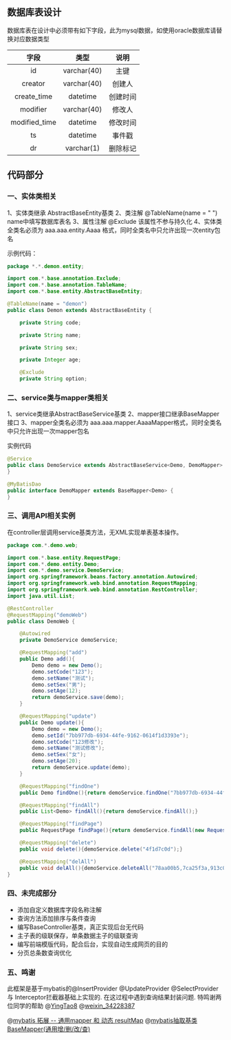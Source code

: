 
## 数据库表设计
数据库表在设计中必须带有如下字段，此为mysql数据，如使用oracle数据库请替换对应数据类型

字段|类型|说明
:-:|:-:|:-:
id | varchar(40)|主键
creator| varchar(40)|创建人
create_time  |datetime|创建时间
modifier|varchar(40)|修改人
modified_time|datetime|修改时间
ts|datetime|事件戳
dr|varchar(1)|删除标记

## 代码部分
### 一、实体类相关
1、实体类继承 AbstractBaseEntity基类
2、类注解 @TableName(name = " ")  name中填写数据库表名
3、属性注解 @Exclude 该属性不参与持久化
4、实体类全类名必须为 aaa.aaa.entity.Aaaa 格式，同时全类名中只允许出现一次entity包名

示例代码：
```java
package *.*.demon.entity;

import com.*.base.annotation.Exclude;
import com.*.base.annotation.TableName;
import com.*.base.entity.AbstractBaseEntity;

@TableName(name = "demon")
public class Demon extends AbstractBaseEntity {

    private String code;

    private String name;

    private String sex;

    private Integer age;

    @Exclude
    private String option;
```
### 二、service类与mapper类相关
1、service类继承AbstractBaseService基类
2、mapper接口继承BaseMapper接口
3、mapper全类名必须为 aaa.aaa.mapper.AaaaMapper格式，同时全类名中只允许出现一次mapper包名

实例代码
```java
@Service
public class DemoService extends AbstractBaseService<Demo, DemoMapper> {
}
```
```java
@MyBatisDao
public interface DemoMapper extends BaseMapper<Demo> {
}
```
### 三、调用API相关实例
在controller层调用service基类方法，无XML实现单表基本操作。
```java
package com.*.demo.web;

import com.*.base.entity.RequestPage;
import com.*.demo.entity.Demo;
import com.*.demo.service.DemoService;
import org.springframework.beans.factory.annotation.Autowired;
import org.springframework.web.bind.annotation.RequestMapping;
import org.springframework.web.bind.annotation.RestController;
import java.util.List;

@RestController
@RequestMapping("demoWeb")
public class DemoWeb {

    @Autowired
    private DemoService demoService;

    @RequestMapping("add")
    public Demo add(){
        Demo demo = new Demo();
        demo.setCode("123");
        demo.setName("测试");
        demo.setSex("男");
        demo.setAge(12);
        return demoService.save(demo);
    }

    @RequestMapping("update")
    public Demo update(){
        Demo demo = new Demo();
        demo.setId("7bb977db-6934-44fe-9162-0614f1d3393e");
        demo.setCode("123修改");
        demo.setName("测试修改");
        demo.setSex("女");
        demo.setAge(20);
        return demoService.update(demo);
    }

    @RequestMapping("findOne")
    public Demo findOne(){return demoService.findOne("7bb977db-6934-44fe-9162-0614f1d3393e");}

    @RequestMapping("findAll")
    public List<Demo> findAll(){return demoService.findAll();}

    @RequestMapping("findPage")
    public RequestPage findPage(){return demoService.findAll(new RequestPage(1,15));}

    @RequestMapping("delete")
    public void delete(){demoService.delete("4f1d7c0d");}

    @RequestMapping("delAll")
    public void delAll(){demoService.deleteAll("78aa00b5,7ca25f3a,913c0c52");}
}

```
### 四、未完成部分
- 添加自定义数据库字段名称注解
- 查询方法添加排序与条件查询
- 编写BaseController基类，真正实现后台无代码
- 主子表的级联保存，单条数据主子的级联查询
- 编写前端模版代码，配合后台，实现自动生成网页的目的
- 分页总条数查询优化

### 五、鸣谢
此框架是基于mybatis的@InsertProvider @UpdateProvider @SelectProvider 与 Interceptor拦截器基础上实现的.
在这过程中遇到查询结果封装问题.
特鸣谢两位同学的帮助
@[YingTao8](https://blog.csdn.net/yingtao8)   @[weixin_34228387](https://blog.csdn.net/weixin_34228387)   

 @[mybatis 拓展 -- 通用mapper 和 动态 resultMap](https://blog.csdn.net/weixin_34228387/article/details/88762624)
 @[mybatis抽取基类BaseMapper(通用增/删/改/查)](https://blog.csdn.net/YingTao8/article/details/83116256)
 
